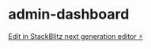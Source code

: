 # admin-dashboard

[Edit in StackBlitz next generation editor ⚡️](https://stackblitz.com/~/github.com/DeNNYHZ/admin-dashboard)